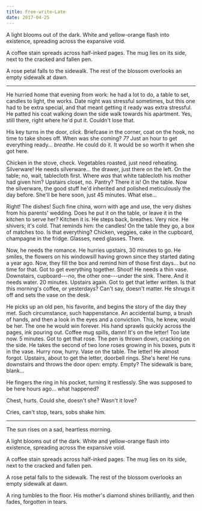 ```yaml
---
title: Free-write—Late
date: 2017-04-25
---
```


A light blooms out of the dark. White and yellow-orange flash into existence,
spreading across the expansive void.

A coffee stain spreads across half-inked pages. The mug lies on its side, next
to the cracked and fallen pen.

A rose petal falls to the sidewalk. The rest of the blossom overlooks an empty
sidewalk at dawn.

---

He hurried home that evening from work: he had a lot to do, a table to set,
candles to light, the works. Date night was stressful sometimes, but this one
had to be extra special, and that meant getting it ready was extra stressful. He
patted his coat walking down the side walk towards his apartment. Yes, still
there, right where he'd put it. Couldn't lose that.

His key turns in the door, *click*. Briefcase in the corner, coat on the hook,
no time to take shoes off. When was she coming? *7?* Just an hour to get
everything ready… *breathe*. He could do it. It would be so worth it when she
got here.

Chicken in the stove, check. Vegetables roasted, just need reheating.
Silverware! He needs silverware… the drawer, just there on the left. On the
table; no, wait, tablecloth first. Where *was* that white tablecloth his mother
had given him? Upstairs closet, no. Pantry? There it is! On the table. Now the
silverware, the good stuff he'd inherited and polished meticulously the day
before. She'll be here soon, just 45 minutes. What else…

Right! The dishes! Such fine china, worn with age and use, the very dishes from
his parents' wedding. Does he put it on the table, or leave it in the kitchen to
serve her? Kitchen it is. He steps back, breathes. Very nice. He shivers; it's
cold. That reminds him: the candles! On the table they go, a box of matches too.
Is that everything? Chicken, veggies, cake in the cupboard, champagne in the
fridge. Glasses, need glasses. There.

Now, he needs the romance. He hurries upstairs, 30 minutes to go. He smiles, the
flowers on his windowsill having grown since they started dating a year ago.
Now, they fill the box and remind him of those first days… but no time for
that. Got to get everything together. Shoot! He needs a thin vase. Downstairs,
cupboard---no, the other one---under the sink. There. And it needs water. 20
minutes. Upstairs again. Got to get that letter written. Is that this morning's
coffee, or yesterdays? Can't say, doesn't matter. He shrugs it off and sets the
vase on the desk.

He picks up an old pen, his favorite, and begins the story of the day they met.
Such circumstance, such happenstance. An accidental bump, a brush of hands, and
then a look in the eyes and a conviction. This, he knew, would be her. The one
he would win forever. His hand sprawls quickly across the pages, ink pouring
out. Coffee mug spills, damn! It's on the letter! Too late now. 5 minutes. Got
to get that rose. The pen is thrown down, cracking on the side. He takes the
second of two lone roses growing in his boxes, puts it in the vase. Hurry now,
hurry. Vase on the table. The letter! He almost forgot. Upstairs, about to get
the letter, doorbell rings. She's here! He runs downstairs and throws the door
open: empty. Empty? The sidewalk is bare, blank…

He fingers the ring in his pocket, turning it restlessly. She was supposed to be
here hours ago… what happened?

Chest, hurts. Could she, doesn't she? Wasn't it love?

Cries, can't stop, tears, sobs shake him.

---

The sun rises on a sad, heartless morning.

A light blooms out of the dark. White and yellow-orange flash into existence,
spreading across the expansive void.

A coffee stain spreads across half-inked pages. The mug lies on its side, next
to the cracked and fallen pen.

A rose petal falls to the sidewalk. The rest of the blossom overlooks an empty
sidewalk at dawn.

A ring tumbles to the floor. His mother's diamond shines brilliantly, and then
fades, forgotten in tears.
